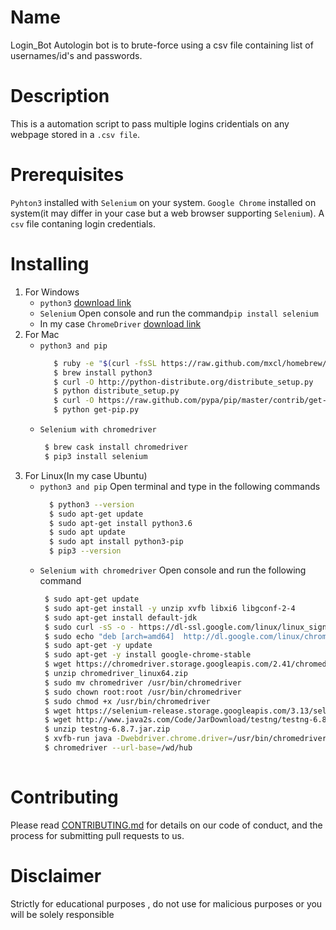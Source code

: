 # **Name**
Login_Bot
Autologin bot is to brute-force using a csv file containing list of usernames/id's and passwords.

# **Description**
This is a automation script to pass multiple logins cridentials  on any webpage stored in a `.csv file`.

# **Prerequisites**
`Pyhton3` installed with `Selenium` on your system.
`Google Chrome` installed on system(it may differ in your case but a web browser supporting `Selenium`).
A `csv` file contaning login credentials.

# **Installing**
1. For Windows
    - `python3` [download link](https://www.python.org/downloads/windows/)
    - `Selenium` Open console and run the command`pip install selenium` 
    - In my case `ChromeDriver` [download link](https://sites.google.com/a/chromium.org/chromedriver/downloads)
2. For Mac
    - `python3 and pip`
       ```bash
          $ ruby -e "$(curl -fsSL https://raw.github.com/mxcl/homebrew/go)"
          $ brew install python3
          $ curl -O http://python-distribute.org/distribute_setup.py
          $ python distribute_setup.py
          $ curl -O https://raw.github.com/pypa/pip/master/contrib/get-pip.py
          $ python get-pip.py
    - `Selenium with chromedriver`
         ```bash
          $ brew cask install chromedriver
          $ pip3 install selenium
3. For Linux(In my case Ubuntu)
    - `python3 and pip` Open terminal and type in the following commands
        ```bash
          $ python3 --version 
          $ sudo apt-get update
          $ sudo apt-get install python3.6
          $ sudo apt update
          $ sudo apt install python3-pip
          $ pip3 --version
    - `Selenium with chromedriver` Open console and run the following command
         ```bash
          $ sudo apt-get update
          $ sudo apt-get install -y unzip xvfb libxi6 libgconf-2-4
          $ sudo apt-get install default-jdk
          $ sudo curl -sS -o - https://dl-ssl.google.com/linux/linux_signing_key.pub | apt-key add
          $ sudo echo "deb [arch=amd64]  http://dl.google.com/linux/chrome/deb/ stable main" >> /etc/apt/sources.list.d/google-chrome.list
          $ sudo apt-get -y update
          $ sudo apt-get -y install google-chrome-stable
          $ wget https://chromedriver.storage.googleapis.com/2.41/chromedriver_linux64.zip
          $ unzip chromedriver_linux64.zip
          $ sudo mv chromedriver /usr/bin/chromedriver
          $ sudo chown root:root /usr/bin/chromedriver
          $ sudo chmod +x /usr/bin/chromedriver
          $ wget https://selenium-release.storage.googleapis.com/3.13/selenium-server-standalone-3.13.0.jar
          $ wget http://www.java2s.com/Code/JarDownload/testng/testng-6.8.7.jar.zip
          $ unzip testng-6.8.7.jar.zip
          $ xvfb-run java -Dwebdriver.chrome.driver=/usr/bin/chromedriver -jar selenium-server-standalone.jar
          $ chromedriver --url-base=/wd/hub
          
# **Contributing**
Please read [CONTRIBUTING.md](https://github.com/AlphaArtrem/autologin_bot/blob/master/CONTRIBUTING.md) for details on our code of conduct, and the process for submitting pull requests to us.
  
# **Disclaimer**
Strictly for educational purposes , do not use for malicious purposes or you will be solely responsible
